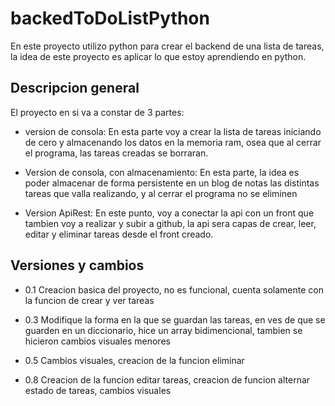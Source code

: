 # backedToDoListPython
En este proyecto utilizo python para crear el backend de una lista de tareas, la idea de este proyecto es aplicar lo que estoy aprendiendo en python.


## Descripcion general
  El proyecto en si va a constar de 3 partes:
  - version de consola:
    En esta parte voy a crear la lista de tareas iniciando de cero y almacenando los datos en la memoria ram, osea que al cerrar el programa, las tareas creadas
    se borraran.
  
  - Version de consola, con almacenamiento:
    En esta parte, la idea es poder almacenar de forma persistente en un blog de notas las distintas tareas que valla realizando, y al cerrar el programa no se     eliminen
  
  - Version ApiRest:
   En este punto, voy a conectar la api con un front que tambien voy a realizar y subir a github, la api sera capas de crear, leer, editar y eliminar tareas        desde el front creado.
   

## Versiones y cambios
  
   - 0.1 Creacion basica del proyecto, no es funcional, cuenta solamente con la funcion de crear y ver tareas

   - 0.3 Modifique la forma en la que se guardan las tareas, en ves de que se guarden en un diccionario, hice un array bidimencional, tambien se hicieron cambios visuales menores
   
   - 0.5 Cambios visuales, creacion de la funcion eliminar
 
   - 0.8 Creacion de la funcion editar tareas, creacion de funcion alternar estado de tareas, cambios visuales


